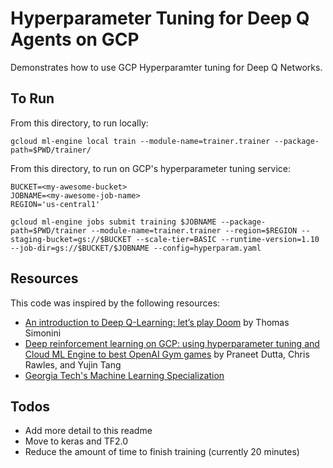# Hyperparameter Tuning for Deep Q Agents on GCP

Demonstrates how to use GCP Hyperparamter tuning for Deep Q Networks.

## To Run

From this directory, to run locally:

```
gcloud ml-engine local train --module-name=trainer.trainer --package-path=$PWD/trainer/
```

From this directory, to run on GCP's hyperparameter tuning service:

```
BUCKET=<my-awesome-bucket>
JOBNAME=<my-awesome-job-name>
REGION='us-central1'

gcloud ml-engine jobs submit training $JOBNAME --package-path=$PWD/trainer --module-name=trainer.trainer --region=$REGION --staging-bucket=gs://$BUCKET --scale-tier=BASIC --runtime-version=1.10 --job-dir=gs://$BUCKET/$JOBNAME --config=hyperparam.yaml
```

## Resources
This code was inspired by the following resources:
* [An introduction to Deep Q-Learning: let’s play Doom](https://www.freecodecamp.org/news/an-introduction-to-deep-q-learning-lets-play-doom-54d02d8017d8/) by Thomas Simonini
* [Deep reinforcement learning on GCP: using hyperparameter tuning and Cloud ML Engine to best OpenAI Gym games](https://cloud.google.com/blog/products/ai-machine-learning/deep-reinforcement-learning-on-gcp-using-hyperparameters-and-cloud-ml-engine-to-best-openai-gym-games) by Praneet Dutta, Chris Rawles, and Yujin Tang
* [Georgia Tech's Machine Learning Specialization](https://www.omscs.gatech.edu/specialization-machine-learning)


## Todos
* Add more detail to this readme
* Move to keras and TF2.0
* Reduce the amount of time to finish training (currently 20 minutes)